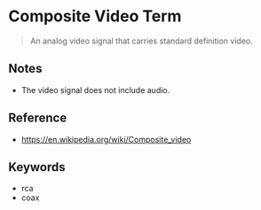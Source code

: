 # Composite Video Term
> An analog video signal that carries standard definition video.

## Notes
* The video signal does not include audio.

## Reference
* https://en.wikipedia.org/wiki/Composite_video

## Keywords
* rca
* coax
